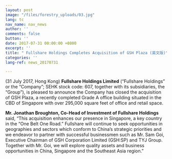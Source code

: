 ```yaml
---
layout: post
image: "/files/forestry_uploads/03.jpg"
lang: tc
nav_name: nav_news
author: ''
comments: false
button: ''
date: 2017-07-31 00:00:00 +0800
excerpt: ''
title: " Fullshare Holdings Completes Acquisition of GSH Plaza (英文版)"
categories: ''
lang-ref: news_20170731

---
```

(31 July 2017, Hong Kong) **Fullshare Holdings Limited** (“Fullshare Holdings” or the “Company”; SEHK stock code: 607, together with its subsidiaries, the “Group”), is pleased to announce the Company has closed the acquisition of GSH Plaza, a recently completed Grade A office building situated in the CBD of Singapore with over 295,000 square feet of office and retail space.

**Mr. Jonathan Broughton, Co-Head of Investment of Fullshare Holdings** said, “This acquisition enhances our presence in Singapore, a key country in the “One Belt One Road.” Fullshare will continue to seek opportunities in geographies and sectors which conform to China’s strategic priorities and we endeavor to partner with successful businessmen such as Mr. Sam Goi, Executive Chairman of GSH Corporation Limited (GSH:SP) and TYJ Group. Together with Mr. Goi, we will explore quality assets and business opportunities in China, Singapore and the Southeast Asia region.”